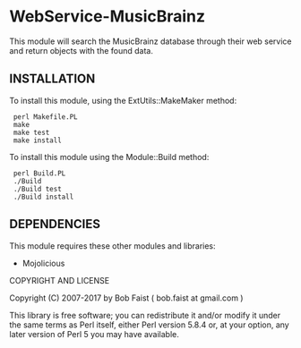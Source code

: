 # WebService-MusicBrainz

This module will search the MusicBrainz database through their web service and return objects with the found data.

## INSTALLATION

To install this module, using the ExtUtils::MakeMaker method:

     perl Makefile.PL
     make
     make test
     make install

To install this module using the Module::Build method:

     perl Build.PL
     ./Build
     ./Build test
     ./Build install

## DEPENDENCIES

This module requires these other modules and libraries:

* Mojolicious

COPYRIGHT AND LICENSE

Copyright (C) 2007-2017 by Bob Faist ( bob.faist at gmail.com )

This library is free software; you can redistribute it and/or modify
it under the same terms as Perl itself, either Perl version 5.8.4 or,
at your option, any later version of Perl 5 you may have available.


